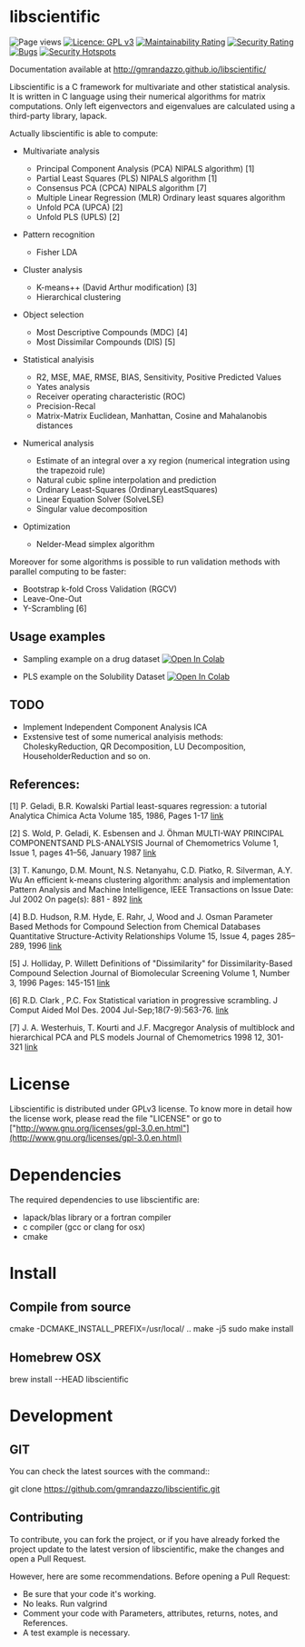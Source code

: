 libscientific
=============

![Page views](https://visitor-badge.glitch.me/badge?page_id=gmrandazzo.libscientific)
[![Licence: GPL v3](https://img.shields.io/github/license/gmrandazzo/libscientific)](https://github.com/gmrandazzo/libscientific/blob/master/LICENSE)
[![Maintainability Rating](https://sonarqube.gmrandazzo.com/api/project_badges/measure?project=libscientific&metric=sqale_rating&token=sqb_426f9a683b14ac981c8e32a1782672fc11c1a789)](https://sonarqube.gmrandazzo.com/dashboard?id=libscientific)
[![Security Rating](https://sonarqube.gmrandazzo.com/api/project_badges/measure?project=libscientific&metric=security_rating&token=sqb_426f9a683b14ac981c8e32a1782672fc11c1a789)](https://sonarqube.gmrandazzo.com/dashboard?id=libscientific)
[![Bugs](https://sonarqube.gmrandazzo.com/api/project_badges/measure?project=libscientific&metric=bugs&token=sqb_426f9a683b14ac981c8e32a1782672fc11c1a789)](https://sonarqube.gmrandazzo.com/dashboard?id=libscientific)
[![Security Hotspots](https://sonarqube.gmrandazzo.com/api/project_badges/measure?project=libscientific&metric=security_hotspots&token=sqb_426f9a683b14ac981c8e32a1782672fc11c1a789)](https://sonarqube.gmrandazzo.com/dashboard?id=libscientific)

Documentation available at http://gmrandazzo.github.io/libscientific/

Libscientific is a C framework for multivariate and other statistical analysis.
It is written in C language using their numerical algorithms for matrix computations.
Only left eigenvectors and eigenvalues are calculated using a third-party library, lapack.

Actually libscientific is able to compute:

  - Multivariate analysis
    - Principal Component Analysis (PCA) NIPALS algorithm) [1]
    - Partial Least Squares (PLS) NIPALS algorithm [1]
    - Consensus PCA (CPCA) NIPALS algorithm [7]
    - Multiple Linear Regression (MLR) Ordinary least squares algorithm
    - Unfold PCA (UPCA) [2]
    - Unfold PLS (UPLS) [2]

  - Pattern recognition
    - Fisher LDA

  - Cluster analysis
    - K-means++ (David Arthur modification) [3]
    - Hierarchical clustering

  - Object selection
    - Most Descriptive Compounds (MDC) [4]
    - Most Dissimilar Compounds  (DIS) [5]

  - Statistical analyisis
    - R2, MSE, MAE, RMSE, BIAS, Sensitivity, Positive Predicted Values 
    - Yates analysis
    - Receiver operating characteristic (ROC)
    - Precision-Recal
    - Matrix-Matrix Euclidean, Manhattan, Cosine and Mahalanobis  distances

  - Numerical analysis
    - Estimate of an integral over a xy region (numerical integration using the trapezoid rule)
    - Natural cubic spline interpolation and prediction
    - Ordinary Least-Squares (OrdinaryLeastSquares)
    - Linear Equation Solver (SolveLSE)
    - Singular value decomposition
  
  - Optimization
     - Nelder-Mead simplex algorithm 

Moreover for some algorithms is possible to run validation methods
with parallel computing to be faster:

- Bootstrap k-fold Cross Validation (RGCV)
- Leave-One-Out
- Y-Scrambling [6]

Usage examples
---------------

* Sampling example on a drug dataset    [![Open In Colab](https://colab.research.google.com/assets/colab-badge.svg)](https://colab.research.google.com/drive/1gp8ppAsGlUbC4qGT-1Frc9ru1PiDvBl1)

* PLS example on the Solubility Dataset [![Open In Colab](https://colab.research.google.com/assets/colab-badge.svg)](https://colab.research.google.com/drive/1eQxLoZOrDMnTkxSkjuyTS_SuAyV3BcSF?usp=sharing)


TODO
----
- Implement Independent Component Analysis ICA
- Exstensive test of some numerical analyisis methods: CholeskyReduction, QR Decomposition, LU Decomposition, HouseholderReduction and so on.

References:
-----------

[1] P. Geladi, B.R. Kowalski
     Partial least-squares regression: a tutorial
     Analytica Chimica Acta Volume 185, 1986, Pages 1-17
     [link](http://dx.doi.org/10.1016/0003-2670(86)80028-9)

[2] S. Wold, P. Geladi, K. Esbensen and J. Öhman
    MULTI-WAY PRINCIPAL COMPONENTSAND PLS-ANALYSIS
    Journal of Chemometrics
    Volume 1, Issue 1, pages 41–56, January 1987
    [link](http://dx.doi.org/10.1002/cem.1180010107)

[3] T. Kanungo, D.M. Mount, N.S. Netanyahu, C.D. Piatko, R. Silverman, A.Y. Wu
    An efficient k-means clustering algorithm: analysis and implementation
    Pattern Analysis and Machine Intelligence, IEEE Transactions on
    Issue Date: Jul 2002
    On page(s): 881 - 892
    [link](http://dx.doi.org/10.1109/TPAMI.2002.1017616)

[4] B.D. Hudson, R.M. Hyde, E. Rahr, J, Wood and J. Osman
    Parameter Based Methods for Compound Selection from Chemical Databases
    Quantitative Structure-Activity Relationships
    Volume 15, Issue 4, pages 285–289, 1996
    [link](http://dx.doi.org/10.1002/qsar.19960150402)

[5] J. Holliday, P. Willett
    Definitions of "Dissimilarity" for Dissimilarity-Based Compound Selection
    Journal of Biomolecular Screening Volume 1, Number 3, 1996 Pages: 145-151
    [link](http://dx.doi.org/10.1177/108705719600100308)

[6] R.D. Clark , P.C. Fox
    Statistical variation in progressive scrambling.
    J Comput Aided Mol Des. 2004 Jul-Sep;18(7-9):563-76.
    [link](http://dx.doi.org/10.1007/s10822-004-4077-z)

[7] J. A. Westerhuis, T. Kourti and J.F. Macgregor
    Analysis of multiblock and hierarchical PCA and PLS models
    Journal of Chemometrics 1998 12, 301-321
    [link](http://dx.doi.org/10.1002/(SICI)1099-128X(199809/10)12:5<301::AID-CEM515>3.0.CO;2-S)


License
============

Libscientific is distributed under GPLv3 license.
To know more in detail how the license work, please read the file "LICENSE" or
go to ["http://www.gnu.org/licenses/gpl-3.0.en.html"](http://www.gnu.org/licenses/gpl-3.0.en.html)


Dependencies
============

The required dependencies to use libscientific are:

- lapack/blas library or a fortran compiler
- c compiler (gcc or clang for osx)
- cmake

Install
=======

Compile from source
-------------------

  cmake -DCMAKE_INSTALL_PREFIX=/usr/local/ ..
  make -j5
  sudo make install

Homebrew OSX
------------

brew install --HEAD libscientific


Development
===========
GIT
---

You can check the latest sources with the command::

  git clone https://github.com/gmrandazzo/libscientific.git


Contributing
------------

To contribute, you can fork the project, or if you have already forked the project
update to the latest version of libscientific, make the changes and open a Pull Request.

However, here are some recommendations.
Before opening a Pull Request:
  * Be sure that your code it's working.
  * No leaks. Run valgrind
  * Comment your code with Parameters, attributes, returns, notes, and References.
  * A test example is necessary.
